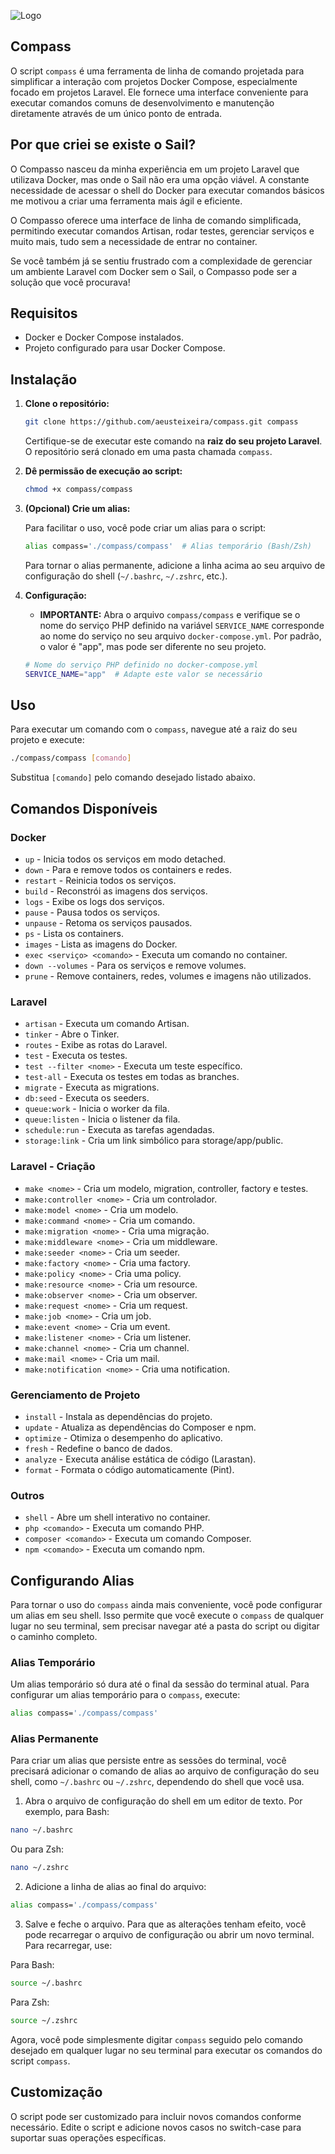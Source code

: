 ![Logo](https://i.postimg.cc/TYyLZP0m/Compass-1.jpg)

## Compass

O script `compass` é uma ferramenta de linha de comando projetada para simplificar a interação com projetos Docker Compose, especialmente focado em projetos Laravel. Ele fornece uma interface conveniente para executar comandos comuns de desenvolvimento e manutenção diretamente através de um único ponto de entrada.

## Por que criei se existe o Sail?

O Compasso nasceu da minha experiência em um projeto Laravel que utilizava Docker, mas onde o Sail não era uma opção viável. A constante necessidade de acessar o shell do Docker para executar comandos básicos me motivou a criar uma ferramenta mais ágil e eficiente.

O Compasso oferece uma interface de linha de comando simplificada, permitindo executar comandos Artisan, rodar testes, gerenciar serviços e muito mais, tudo sem a necessidade de entrar no container.

Se você também já se sentiu frustrado com a complexidade de gerenciar um ambiente Laravel com Docker sem o Sail, o Compasso pode ser a solução que você procurava!

## Requisitos

- Docker e Docker Compose instalados.
- Projeto configurado para usar Docker Compose.

## Instalação

1. **Clone o repositório:**

   ```bash
   git clone https://github.com/aeusteixeira/compass.git compass
   ```

   Certifique-se de executar este comando na **raiz do seu projeto Laravel**. O repositório será clonado em uma pasta chamada `compass`.

2. **Dê permissão de execução ao script:**

   ```bash
   chmod +x compass/compass
   ```

3. **(Opcional) Crie um alias:**

   Para facilitar o uso, você pode criar um alias para o script:

   ```bash
   alias compass='./compass/compass'  # Alias temporário (Bash/Zsh)
   ```

   Para tornar o alias permanente, adicione a linha acima ao seu arquivo de configuração do shell (`~/.bashrc`, `~/.zshrc`, etc.).

4. **Configuração:**

   - **IMPORTANTE:** Abra o arquivo `compass/compass` e verifique se o nome do serviço PHP definido na variável `SERVICE_NAME` corresponde ao nome do serviço no seu arquivo `docker-compose.yml`. Por padrão, o valor é "app", mas pode ser diferente no seu projeto.

   ```bash
   # Nome do serviço PHP definido no docker-compose.yml
   SERVICE_NAME="app"  # Adapte este valor se necessário
   ```

## Uso

Para executar um comando com o `compass`, navegue até a raiz do seu projeto e execute:

```bash
./compass/compass [comando]
```

Substitua `[comando]` pelo comando desejado listado abaixo.

## Comandos Disponíveis

### Docker

- `up` - Inicia todos os serviços em modo detached.
- `down` - Para e remove todos os containers e redes.
- `restart` - Reinicia todos os serviços.
- `build` - Reconstrói as imagens dos serviços.
- `logs` - Exibe os logs dos serviços.
- `pause` - Pausa todos os serviços.
- `unpause` - Retoma os serviços pausados.
- `ps` - Lista os containers.
- `images` - Lista as imagens do Docker.
- `exec <serviço> <comando>` - Executa um comando no container.
- `down --volumes` - Para os serviços e remove volumes.
- `prune` - Remove containers, redes, volumes e imagens não utilizados.

### Laravel

- `artisan` - Executa um comando Artisan.
- `tinker` - Abre o Tinker.
- `routes` - Exibe as rotas do Laravel.
- `test` - Executa os testes.
- `test --filter <nome>` - Executa um teste específico.
- `test-all` - Executa os testes em todas as branches.
- `migrate` - Executa as migrations.
- `db:seed` - Executa os seeders.
- `queue:work` - Inicia o worker da fila.
- `queue:listen` - Inicia o listener da fila.
- `schedule:run` - Executa as tarefas agendadas.
- `storage:link` - Cria um link simbólico para storage/app/public.

### Laravel - Criação

- `make <nome>` - Cria um modelo, migration, controller, factory e testes.
- `make:controller <nome>` - Cria um controlador.
- `make:model <nome>` - Cria um modelo.
- `make:command <nome>` - Cria um comando.
- `make:migration <nome>` - Cria uma migração.
- `make:middleware <nome>` - Cria um middleware.
- `make:seeder <nome>` - Cria um seeder.
- `make:factory <nome>` - Cria uma factory.
- `make:policy <nome>` - Cria uma policy.
- `make:resource <nome>` - Cria um resource.
- `make:observer <nome>` - Cria um observer.
- `make:request <nome>` - Cria um request.
- `make:job <nome>` - Cria um job.
- `make:event <nome>` - Cria um event.
- `make:listener <nome>` - Cria um listener.
- `make:channel <nome>` - Cria um channel.
- `make:mail <nome>` - Cria um mail.
- `make:notification <nome>` - Cria uma notification.

### Gerenciamento de Projeto

- `install` - Instala as dependências do projeto.
- `update` - Atualiza as dependências do Composer e npm.
- `optimize` - Otimiza o desempenho do aplicativo.
- `fresh` - Redefine o banco de dados.
- `analyze` - Executa análise estática de código (Larastan).
- `format` - Formata o código automaticamente (Pint).

### Outros

- `shell` - Abre um shell interativo no container.
- `php <comando>` - Executa um comando PHP.
- `composer <comando>` - Executa um comando Composer.
- `npm <comando>` - Executa um comando npm.

## Configurando Alias

Para tornar o uso do `compass` ainda mais conveniente, você pode configurar um alias em seu shell. Isso permite que você execute o `compass` de qualquer lugar no seu terminal, sem precisar navegar até a pasta do script ou digitar o caminho completo.

### Alias Temporário

Um alias temporário só dura até o final da sessão do terminal atual. Para configurar um alias temporário para o `compass`, execute:

```bash
alias compass='./compass/compass'
```

### Alias Permanente

Para criar um alias que persiste entre as sessões do terminal, você precisará adicionar o comando de alias ao arquivo de configuração do seu shell, como `~/.bashrc` ou `~/.zshrc`, dependendo do shell que você usa.

1. Abra o arquivo de configuração do shell em um editor de texto. Por exemplo, para Bash:

```bash
nano ~/.bashrc
```

Ou para Zsh:

```bash
nano ~/.zshrc
```

2. Adicione a linha de alias ao final do arquivo:

```bash
alias compass='./compass/compass'
```

3. Salve e feche o arquivo. Para que as alterações tenham efeito, você pode recarregar o arquivo de configuração ou abrir um novo terminal. Para recarregar, use:

Para Bash:

```bash
source ~/.bashrc
```

Para Zsh:

```bash
source ~/.zshrc
```

Agora, você pode simplesmente digitar `compass` seguido pelo comando desejado em qualquer lugar no seu terminal para executar os comandos do script `compass`.

## Customização

O script pode ser customizado para incluir novos comandos conforme necessário. Edite o script e adicione novos casos no switch-case para suportar suas operações específicas.

